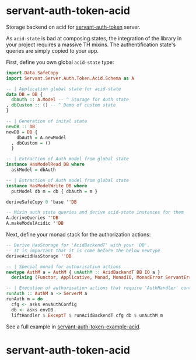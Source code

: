 # servant-auth-token-acid

Storage backend on acid for [servant-auth-token](https://github.com/NCrashed/servant-auth-token) server.

As `acid-state` is bad at composing states, the integration of the library in your project requires a massive TH mixins.
The authentification state's queries are simply copied to your app.

First, define you own global `acid-state` type:

``` haskell
import Data.SafeCopy
import Servant.Server.Auth.Token.Acid.Schema as A

-- | Application global state for acid-state
data DB = DB {
  dbAuth :: A.Model -- ^ Storage for Auth state
, dbCustom :: () -- ^ Demo of custom state
}

-- | Generation of inital state
newDB :: DB
newDB = DB {
    dbAuth = A.newModel
  , dbCustom = ()
  }

-- | Extraction of Auth model from global state
instance HasModelRead DB where
  askModel = dbAuth

-- | Extraction of Auth model from global state
instance HasModelWrite DB where
  putModel db m = db { dbAuth = m }

deriveSafeCopy 0 'base ''DB

-- Mixin auth state queries and derive acid-state instances for them
A.deriveQueries ''DB
A.makeModelAcidic ''DB
```

Next, define your monad stack for the authorization actions:
``` haskell
-- Derive HasStorage for 'AcidBackendT' with your 'DB'.
-- It is important that it is come before the below newtype
deriveAcidHasStorage ''DB

-- | Special monad for authorisation actions
newtype AuthM a = AuthM { unAuthM :: AcidBackendT DB IO a }
  deriving (Functor, Applicative, Monad, MonadIO, MonadError ServantErr, HasAuthConfig, HasStorage)

-- | Execution of authorisation actions that require 'AuthHandler' context
runAuth :: AuthM a -> ServerM a
runAuth m = do
  cfg <- asks envAuthConfig
  db <- asks envDB
  liftHandler $ ExceptT $ runAcidBackendT cfg db $ unAuthM m
```

See a full example in [servant-auth-token-example-acid](https://github.com/NCrashed/servant-auth-token/tree/master/example/acid).
# servant-auth-token-acid
